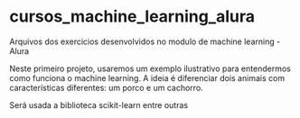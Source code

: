 # cursos_machine_learning_alura
Arquivos dos exercicios desenvolvidos no modulo de machine learning - Alura

Neste primeiro projeto, usaremos um exemplo ilustrativo para entendermos como funciona o machine learning.
A ideia é diferenciar dois animais com características diferentes: um porco e um cachorro.

Será usada a biblioteca scikit-learn entre outras
